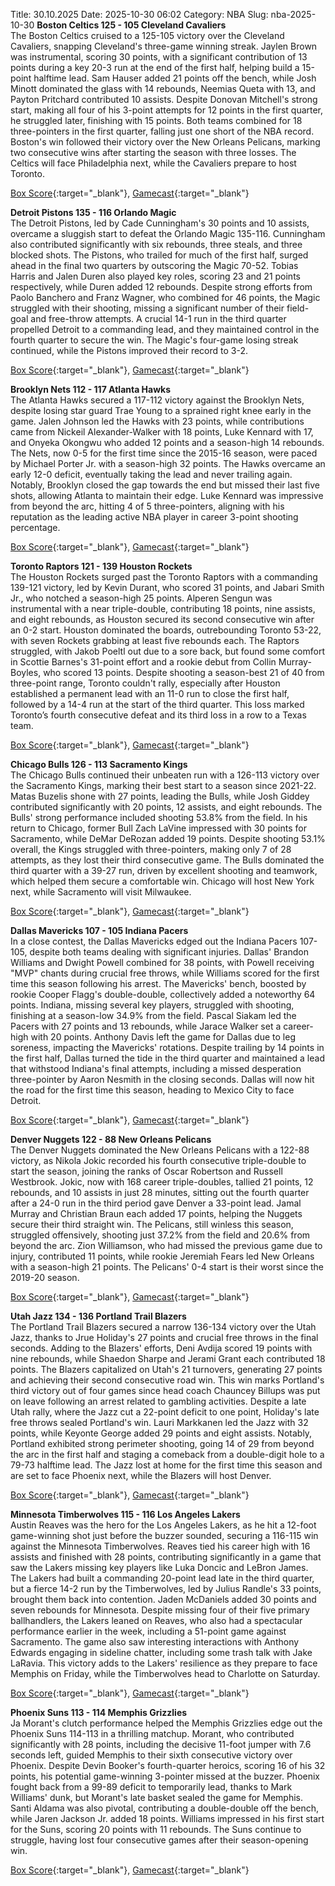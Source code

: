 Title: 30.10.2025
Date: 2025-10-30 06:02
Category: NBA 
Slug: nba-2025-10-30 
**Boston Celtics 125 - 105 Cleveland Cavaliers**  
The Boston Celtics cruised to a 125-105 victory over the Cleveland Cavaliers, snapping Cleveland's three-game winning streak. Jaylen Brown was instrumental, scoring 30 points, with a significant contribution of 13 points during a key 20-3 run at the end of the first half, helping build a 15-point halftime lead. Sam Hauser added 21 points off the bench, while Josh Minott dominated the glass with 14 rebounds, Neemias Queta with 13, and Payton Pritchard contributed 10 assists. Despite Donovan Mitchell's strong start, making all four of his 3-point attempts for 12 points in the first quarter, he struggled later, finishing with 15 points. Both teams combined for 18 three-pointers in the first quarter, falling just one short of the NBA record. Boston's win followed their victory over the New Orleans Pelicans, marking two consecutive wins after starting the season with three losses. The Celtics will face Philadelphia next, while the Cavaliers prepare to host Toronto. 

[Box Score](/game/cle-vs-bos-0022500128/box-score){:target="_blank"}, [Gamecast](/game/cle-vs-bos-0022500128){:target="_blank"}<br>

**Detroit Pistons 135 - 116 Orlando Magic**  
The Detroit Pistons, led by Cade Cunningham's 30 points and 10 assists, overcame a sluggish start to defeat the Orlando Magic 135-116. Cunningham also contributed significantly with six rebounds, three steals, and three blocked shots. The Pistons, who trailed for much of the first half, surged ahead in the final two quarters by outscoring the Magic 70-52. Tobias Harris and Jalen Duren also played key roles, scoring 23 and 21 points respectively, while Duren added 12 rebounds. Despite strong efforts from Paolo Banchero and Franz Wagner, who combined for 46 points, the Magic struggled with their shooting, missing a significant number of their field-goal and free-throw attempts. A crucial 14-1 run in the third quarter propelled Detroit to a commanding lead, and they maintained control in the fourth quarter to secure the win. The Magic's four-game losing streak continued, while the Pistons improved their record to 3-2. 

[Box Score](/game/orl-vs-det-0022500129/box-score){:target="_blank"}, [Gamecast](/game/orl-vs-det-0022500129){:target="_blank"}<br>

**Brooklyn Nets 112 - 117 Atlanta Hawks**  
The Atlanta Hawks secured a 117-112 victory against the Brooklyn Nets, despite losing star guard Trae Young to a sprained right knee early in the game. Jalen Johnson led the Hawks with 23 points, while contributions came from Nickeil Alexander-Walker with 18 points, Luke Kennard with 17, and Onyeka Okongwu who added 12 points and a season-high 14 rebounds. The Nets, now 0-5 for the first time since the 2015-16 season, were paced by Michael Porter Jr. with a season-high 32 points. The Hawks overcame an early 12-0 deficit, eventually taking the lead and never trailing again. Notably, Brooklyn closed the gap towards the end but missed their last five shots, allowing Atlanta to maintain their edge. Luke Kennard was impressive from beyond the arc, hitting 4 of 5 three-pointers, aligning with his reputation as the leading active NBA player in career 3-point shooting percentage. 

[Box Score](/game/atl-vs-bkn-0022500130/box-score){:target="_blank"}, [Gamecast](/game/atl-vs-bkn-0022500130){:target="_blank"}<br>

**Toronto Raptors 121 - 139 Houston Rockets**  
The Houston Rockets surged past the Toronto Raptors with a commanding 139-121 victory, led by Kevin Durant, who scored 31 points, and Jabari Smith Jr., who notched a season-high 25 points. Alperen Sengun was instrumental with a near triple-double, contributing 18 points, nine assists, and eight rebounds, as Houston secured its second consecutive win after an 0-2 start. Houston dominated the boards, outrebounding Toronto 53-22, with seven Rockets grabbing at least five rebounds each. The Raptors struggled, with Jakob Poeltl out due to a sore back, but found some comfort in Scottie Barnes's 31-point effort and a rookie debut from Collin Murray-Boyles, who scored 13 points. Despite shooting a season-best 21 of 40 from three-point range, Toronto couldn't rally, especially after Houston established a permanent lead with an 11-0 run to close the first half, followed by a 14-4 run at the start of the third quarter. This loss marked Toronto’s fourth consecutive defeat and its third loss in a row to a Texas team. 

[Box Score](/game/hou-vs-tor-0022500131/box-score){:target="_blank"}, [Gamecast](/game/hou-vs-tor-0022500131){:target="_blank"}<br>

**Chicago Bulls 126 - 113 Sacramento Kings**  
The Chicago Bulls continued their unbeaten run with a 126-113 victory over the Sacramento Kings, marking their best start to a season since 2021-22. Matas Buzelis shone with 27 points, leading the Bulls, while Josh Giddey contributed significantly with 20 points, 12 assists, and eight rebounds. The Bulls' strong performance included shooting 53.8% from the field. In his return to Chicago, former Bull Zach LaVine impressed with 30 points for Sacramento, while DeMar DeRozan added 19 points. Despite shooting 53.1% overall, the Kings struggled with three-pointers, making only 7 of 28 attempts, as they lost their third consecutive game. The Bulls dominated the third quarter with a 39-27 run, driven by excellent shooting and teamwork, which helped them secure a comfortable win. Chicago will host New York next, while Sacramento will visit Milwaukee. 

[Box Score](/game/sac-vs-chi-0022500132/box-score){:target="_blank"}, [Gamecast](/game/sac-vs-chi-0022500132){:target="_blank"}<br>

**Dallas Mavericks 107 - 105 Indiana Pacers**  
In a close contest, the Dallas Mavericks edged out the Indiana Pacers 107-105, despite both teams dealing with significant injuries. Dallas' Brandon Williams and Dwight Powell combined for 38 points, with Powell receiving "MVP" chants during crucial free throws, while Williams scored for the first time this season following his arrest. The Mavericks' bench, boosted by rookie Cooper Flagg's double-double, collectively added a noteworthy 64 points. Indiana, missing several key players, struggled with shooting, finishing at a season-low 34.9% from the field. Pascal Siakam led the Pacers with 27 points and 13 rebounds, while Jarace Walker set a career-high with 20 points. Anthony Davis left the game for Dallas due to leg soreness, impacting the Mavericks' rotations. Despite trailing by 14 points in the first half, Dallas turned the tide in the third quarter and maintained a lead that withstood Indiana's final attempts, including a missed desperation three-pointer by Aaron Nesmith in the closing seconds. Dallas will now hit the road for the first time this season, heading to Mexico City to face Detroit. 

[Box Score](/game/ind-vs-dal-0022500133/box-score){:target="_blank"}, [Gamecast](/game/ind-vs-dal-0022500133){:target="_blank"}<br>

**Denver Nuggets 122 - 88 New Orleans Pelicans**  
The Denver Nuggets dominated the New Orleans Pelicans with a 122-88 victory, as Nikola Jokic recorded his fourth consecutive triple-double to start the season, joining the ranks of Oscar Robertson and Russell Westbrook. Jokic, now with 168 career triple-doubles, tallied 21 points, 12 rebounds, and 10 assists in just 28 minutes, sitting out the fourth quarter after a 24-0 run in the third period gave Denver a 33-point lead. Jamal Murray and Christian Braun each added 17 points, helping the Nuggets secure their third straight win. The Pelicans, still winless this season, struggled offensively, shooting just 37.2% from the field and 20.6% from beyond the arc. Zion Williamson, who had missed the previous game due to injury, contributed 11 points, while rookie Jeremiah Fears led New Orleans with a season-high 21 points. The Pelicans' 0-4 start is their worst since the 2019-20 season. 

[Box Score](/game/nop-vs-den-0022500134/box-score){:target="_blank"}, [Gamecast](/game/nop-vs-den-0022500134){:target="_blank"}<br>

**Utah Jazz 134 - 136 Portland Trail Blazers**  
The Portland Trail Blazers secured a narrow 136-134 victory over the Utah Jazz, thanks to Jrue Holiday's 27 points and crucial free throws in the final seconds. Adding to the Blazers' efforts, Deni Avdija scored 19 points with nine rebounds, while Shaedon Sharpe and Jerami Grant each contributed 18 points. The Blazers capitalized on Utah's 21 turnovers, generating 27 points and achieving their second consecutive road win. This win marks Portland's third victory out of four games since head coach Chauncey Billups was put on leave following an arrest related to gambling activities. Despite a late Utah rally, where the Jazz cut a 22-point deficit to one point, Holiday's late free throws sealed Portland's win. Lauri Markkanen led the Jazz with 32 points, while Keyonte George added 29 points and eight assists. Notably, Portland exhibited strong perimeter shooting, going 14 of 29 from beyond the arc in the first half and staging a comeback from a double-digit hole to a 79-73 halftime lead. The Jazz lost at home for the first time this season and are set to face Phoenix next, while the Blazers will host Denver. 

[Box Score](/game/por-vs-uta-0022500135/box-score){:target="_blank"}, [Gamecast](/game/por-vs-uta-0022500135){:target="_blank"}<br>

**Minnesota Timberwolves 115 - 116 Los Angeles Lakers**  
Austin Reaves was the hero for the Los Angeles Lakers, as he hit a 12-foot game-winning shot just before the buzzer sounded, securing a 116-115 win against the Minnesota Timberwolves. Reaves tied his career high with 16 assists and finished with 28 points, contributing significantly in a game that saw the Lakers missing key players like Luka Doncic and LeBron James. The Lakers had built a commanding 20-point lead late in the third quarter, but a fierce 14-2 run by the Timberwolves, led by Julius Randle's 33 points, brought them back into contention. Jaden McDaniels added 30 points and seven rebounds for Minnesota. Despite missing four of their five primary ballhandlers, the Lakers leaned on Reaves, who also had a spectacular performance earlier in the week, including a 51-point game against Sacramento. The game also saw interesting interactions with Anthony Edwards engaging in sideline chatter, including some trash talk with Jake LaRavia. This victory adds to the Lakers' resilience as they prepare to face Memphis on Friday, while the Timberwolves head to Charlotte on Saturday. 

[Box Score](/game/lal-vs-min-0022500136/box-score){:target="_blank"}, [Gamecast](/game/lal-vs-min-0022500136){:target="_blank"}<br>

**Phoenix Suns 113 - 114 Memphis Grizzlies**  
Ja Morant's clutch performance helped the Memphis Grizzlies edge out the Phoenix Suns 114-113 in a thrilling matchup. Morant, who contributed significantly with 28 points, including the decisive 11-foot jumper with 7.6 seconds left, guided Memphis to their sixth consecutive victory over Phoenix. Despite Devin Booker's fourth-quarter heroics, scoring 16 of his 32 points, his potential game-winning 3-pointer missed at the buzzer. Phoenix fought back from a 99-89 deficit to temporarily lead, thanks to Mark Williams' dunk, but Morant's late basket sealed the game for Memphis. Santi Aldama was also pivotal, contributing a double-double off the bench, while Jaren Jackson Jr. added 18 points. Williams impressed in his first start for the Suns, scoring 20 points with 11 rebounds. The Suns continue to struggle, having lost four consecutive games after their season-opening win. 

[Box Score](/game/mem-vs-phx-0022500137/box-score){:target="_blank"}, [Gamecast](/game/mem-vs-phx-0022500137){:target="_blank"}<br>

